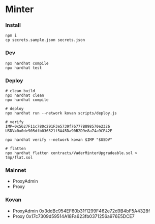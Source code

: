# Minter

### Install

```shell
npm i
cp secrets.sample.json secrets.json
```

### Dev

```shell
npx hardhat compile
npx hardhat test
```

### Deploy

```shell
# clean build
npx hardhat clean
npx hardhat compile

# deploy
npx hardhat run --network kovan scripts/deploy.js

# verify
IMP=0x5627F11c780c291F3e5739f76777B898570e2326
USDV=0x0de905dfb036521f5A45Da90B2D9e8a74a9CE42E

npx hardhat verify --network kovan $IMP "$USDV"

# flatten
npx hardhat flatten contracts/VaderMinterUpgradeable.sol > tmp/flat.sol
```

### Mainnet

-   ProxyAdmin
-   Proxy

### Kovan

-   ProxyAdmin 0x3ddBc954EF60b31f1299F462e72d9B4bF5A4328f
-   Proxy 0x17c7309d59514A18Fa623fb0371256a976E5DCE7
